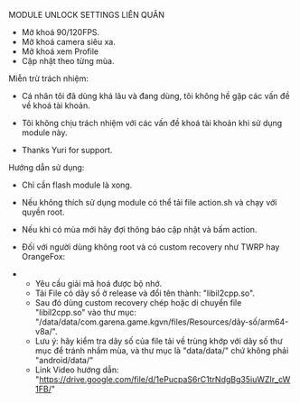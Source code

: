 MODULE UNLOCK SETTINGS LIÊN QUÂN
- Mở khoá 90/120FPS.
- Mở khoá camera siêu xa.
- Mở khoá xem Profile
- Cập nhật theo từng mùa.


Miễn trừ trách nhiệm:
  - Cá nhân tôi đã dùng khá lâu và đang dùng, tôi không hề gặp các vấn đề về khoá tài khoản.
  - Tôi không chịu trách nhiệm với các vấn đề khoá tài khoản khi sử dụng module này.
 
- Thanks Yuri for support.
 

 
Hướng dẫn sử dụng:

- Chỉ cần flash module là xong.
- Nếu không thích sử dụng module có thể tải file action.sh và chạy với quyền root.
- Nếu khi có mùa mới hãy đợi thông báo cập nhật và bấm action.

- Đối với người dùng không root và có custom recovery như TWRP hay OrangeFox:
- - Yêu cầu giải mã hoá được bộ nhớ.
  - Tải File có dãy số ở release và đổi tên thành: "libil2cpp.so".
  - Sau đó dùng custom recovery chép hoặc di chuyển file "libil2cpp.so" vào thư mục: "/data/data/com.garena.game.kgvn/files/Resources/dãy-số/arm64-v8a/".
  - Lưu ý: hãy kiểm tra dãy số của file tải về trùng khớp với dãy số thư mục để tránh nhầm mùa, và thư mục là "data/data/" chứ không phải "android/data/"
  - Link Video hướng dẫn: "https://drive.google.com/file/d/1ePucpaS6rC1trNdgBg35iuWZIr_cW1FB/"
